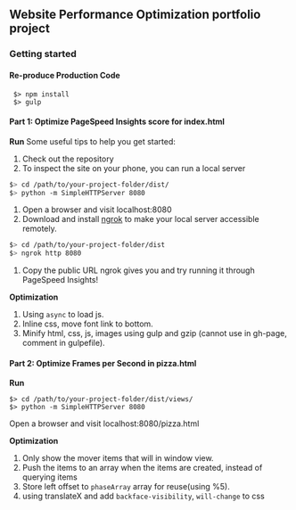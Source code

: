 ## Website Performance Optimization portfolio project

### Getting started

#### Re-produce Production Code
```
 $> npm install
 $> gulp
```

#### Part 1: Optimize PageSpeed Insights score for index.html

**Run**
Some useful tips to help you get started:

1. Check out the repository
1. To inspect the site on your phone, you can run a local server

  ```bash
  $> cd /path/to/your-project-folder/dist/
  $> python -m SimpleHTTPServer 8080
  ```

1. Open a browser and visit localhost:8080
1. Download and install [ngrok](https://ngrok.com/) to make your local server accessible remotely.

  ``` bash
  $> cd /path/to/your-project-folder/dist
  $> ngrok http 8080
  ```

1. Copy the public URL ngrok gives you and try running it through PageSpeed Insights!

**Optimization**

1. Using `async` to load js.
2. Inline css, move font link to bottom.
3. Minify html, css, js, images using gulp and gzip (cannot use in gh-page, comment in gulpefile).

#### Part 2: Optimize Frames per Second in pizza.html

**Run**

```
$> cd /path/to/your-project-folder/dist/views/
$> python -m SimpleHTTPServer 8080
```

Open a browser and visit localhost:8080/pizza.html

**Optimization**

1. Only show the mover items that will in window view.
2. Push the items to an array when the items are created, instead of querying items
3. Store left offset to `phaseArray` array for reuse(using %5).
4. using translateX and add `backface-visibility`, `will-change` to css

